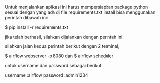 Untuk menjalankan aplikasi ini harus mempersiapkan package python sesuai dengan yang ada di file requirements.txt install bisa menggunakan perintah dibawah ini:

$ pip install -r requirements.txt

jika telah berhasil, silahkan dijalankan dengan perintah ini:

silahkan jalan kedua perintah berikut dengan 2 terminal;

$ airflow webserver -p 8080
dan
$ airflow scheduler

untuk username dan password sebagai berikut:

username :airflow
password :admin1234
